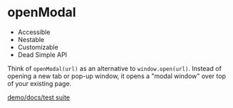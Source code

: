 # openModal

- Accessible
- Nestable
- Customizable
- Dead Simple API

Think of `openModal(url)` as an alternative to `window.open(url)`. Instead of opening a new tab or pop-up window, it opens a "modal window" over top of your existing page. 

[demo/docs/test suite](http://openmodal.surge.sh/demo/)